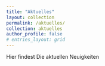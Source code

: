 ```yaml
---
title: "Aktuelles"
layout: collection
permalink: /aktuelles/
collection: aktuelles
author_profile: false
# entries_layout: grid
---
```


Hier findest Die aktuellen Neuigkeiten

<!-- header:
  image: /assets/images/header2.jpg -->

<!-- {{ content }} -->

<!-- <div class="entries-{{ page.entries_layout }}">
  {% include posts-category.html taxonomy=page.taxonomy type=page.entries_layout %}
</div> -->